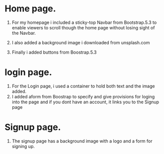  # Home page.
 1) For my homepage i included a sticky-top Navbar from Bootstrap.5.3 to enable viewers to scroll though the home page without losing sight of the Navbar.

2) I also added a background image i downloaded from unsplash.com

3) Finally i added buttons from Boostrap.5.3

# login page.
1) For the Login page, i used a container to hold both text and the image added.
2) I added aform from Boostrap to specify and give provisions for loging into the page and if you dont have an account, it links you to the Signup page

# Signup page.
1) The signup page has a background image with a logo and a form for signing up.